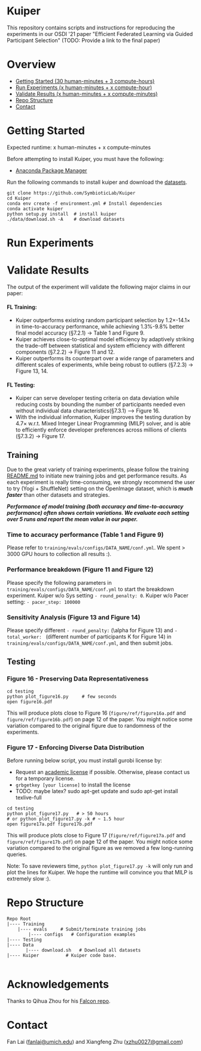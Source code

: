# Kuiper

This repository contains scripts and instructions for reproducing the experiments in our OSDI '21 paper "Efficient Federated Learning via Guided Participant Selection" (TODO: Provide a link to the final paper)

# Overview

* [Getting Started (30 human-minutes + 3 compute-hours)](#getting-started)
* [Run Experiments (x human-minutes + x compute-hour)](#run-experiments)
* [Validate Results (x human-minutes + x compute-minutes)](#validate-results)
* [Repo Structure](#repo-structure)
* [Contact](#contact)



# Getting Started 
Expected runtime: x human-minutes + x compute-minutes

Before attempting to install Kuiper, you must have the following:

* [Anaconda Package Manager](https://anaconda.org/)

Run the following commands to install kuiper and download the [datasets](https://www.dropbox.com/sh/lti7j1g4a1jgr4r/AAD802HuoxjZi8Xy7xXZbDs8a?dl=0).

```
git clone https://github.com/SymbioticLab/Kuiper
cd Kuiper
conda env create -f environment.yml # Install dependencies
conda activate kuiper
python setup.py install  # install kuiper
./data/download.sh -A    # download datasets 
```

# Run Experiments


# Validate Results

The output of the experiment will validate the following major claims in our paper:

####    **FL Training:**
* Kuiper outperforms existing random participant selection by 1.2×-14.1× in time-to-accuracy performance, while achieving 1.3%-9.8% better final model accuracy (§7.2.1) -> Table 1 and Figure 9.
* Kuiper achieves close-to-optimal model efficiency by adaptively striking the trade-off between statistical and system efficiency with different components (§7.2.2) -> Figure 11 and 12.
* Kuiper outperforms its counterpart over a wide range of parameters and different scales of experiments, while being robust to outliers (§7.2.3) -> Figure 13, 14.

####    **FL Testing:**
* Kuiper can serve developer testing criteria on data deviation while reducing costs by bounding the number of participants needed even without individual data characteristics(§7.3.1) —> Figure 16.
* With the individual information, Kuiper improves the testing duration by 4.7× w.r.t. Mixed Integer Linear Programming (MILP) solver, and is able to efficiently enforce developer preferences across millions of clients (§7.3.2) -> Figure 17.

## Training

Due to the great variety of training experiments, please follow the training  [README.md](https://github.com/SymbioticLab/Kuiper/blob/master/training/README.md) to initiate new training jobs and get performance results. As each experiment is really time-consuming, we strongly recommend the user to try (Yogi + ShuffleNet) setting on the OpenImage dataset, which is ***much faster*** than other datasets and strategies.

***Performance of model training (both accuracy and time-to-accuracy performance) often shows certain variations. We evaluate each setting over 5 runs and report the mean value in our paper.***

### Time to accuracy performance (Table 1 and Figure 9)

Please refer to ```training/evals/configs/DATA_NAME/conf.yml```. We spent > 3000 GPU hours to collection all results :). 

### Performance breakdown (Figure 11 and Figure 12)

Please specify the following parameters in ```training/evals/configs/DATA_NAME/conf.yml``` to start the breakdown experiment. 
Kuiper w/o Sys setting ```- round_penalty: 0```. Kuiper w/o Pacer setting: ```- pacer_step: 100000```

### Sensitivity Analysis (Figure 13 and Figure 14)

Please specify different ```- round_penalty:``` (\alpha for Figure 13) and ```- total_worker: ``` (different number of participants K for Figure 14) in ```training/evals/configs/DATA_NAME/conf.yml```, and then submit jobs. 

## Testing

### Figure 16 - Preserving Data Representativeness 

```
cd testing
python plot_figure16.py     # few seconds
open figure16.pdf
```

This will produce plots close to Figure 16 (`figure/ref/figure16a.pdf` and `figure/ref/figure16b.pdf`) on page 12 of the paper. You might notice some variation compared to the original figure due to randomness of the experiments.

### Figure 17 - Enforcing Diverse Data Distribution 

Before running below script, you must install gurobi license by:

* Request an [academic license](https://www.gurobi.com/downloads/end-user-license-agreement-academic/) if possible. Otherwise, please contact us for a temporary license. 
* `grbgetkey [your license]` to install the license 
* TODO: maybe latex? sudo apt-get update and sudo apt-get install texlive-full

```
cd testing
python plot_figure17.py   # > 50 hours
# or python plot_figure17.py -k # ~ 1.5 hour
open figure17a.pdf figure17b.pdf
``` 

This will produce plots close to Figure 17 (`figure/ref/figure17a.pdf` and `figure/ref/figure17b.pdf`) on page 12 of the paper. You might notice some variation compared to the original figure as we removed a few long-running queries. 

Note: To save reviewers time, `python plot_figure17.py -k` will only run and plot the lines for Kuiper. We hope the runtime will convince you that MILP is extremely slow :).

# Repo Structure

```
Repo Root
|---- Training
    |---- evals     # Submit/terminate training jobs
        |---- configs   # Configuration examples
|---- Testing
|---- Data
       |---- download.sh   # Download all datasets     
|---- Kuiper          # Kuiper code base.
    
```

# Acknowledgements

Thanks to Qihua Zhou for his [Falcon repo](https://github.com/kimihe/Falcon).

# Contact
Fan Lai (fanlai@umich.edu) and Xiangfeng Zhu (xzhu0027@gmail.com)
